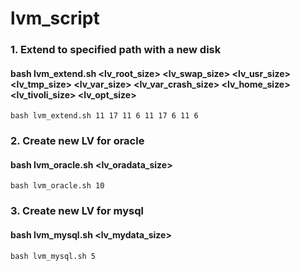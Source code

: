# lvm_script

### 1. Extend to specified path with a new disk
#### bash lvm_extend.sh <lv_root_size> <lv_swap_size> <lv_usr_size> <lv_tmp_size> <lv_var_size> <lv_var_crash_size> <lv_home_size> <lv_tivoli_size> <lv_opt_size>
    bash lvm_extend.sh 11 17 11 6 11 17 6 11 6
    
### 2. Create new LV for oracle
#### bash lvm_oracle.sh <lv_oradata_size>
    bash lvm_oracle.sh 10

### 3. Create new LV for mysql
#### bash lvm_mysql.sh <lv_mydata_size>
    bash lvm_mysql.sh 5
